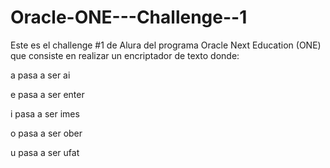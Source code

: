 # Oracle-ONE---Challenge--1

Este es el challenge #1 de Alura del programa Oracle Next Education (ONE) que consiste en realizar un encriptador de texto donde:

a pasa a ser ai

e pasa a ser enter

i pasa a ser imes

o pasa a ser ober

u pasa a ser ufat
